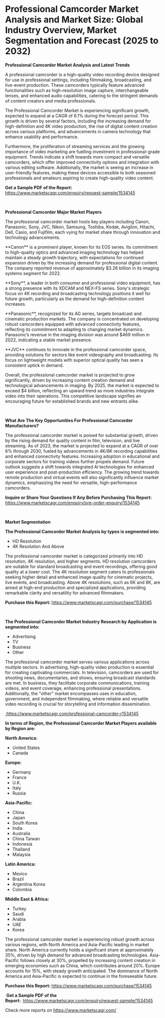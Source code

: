 <p><h1>Professional Camcorder Market Analysis and Market Size: Global Industry Overview, Market Segmentation and Forecast (2025 to 2032)</h1></p><p><strong>Professional Camcorder Market Analysis and Latest Trends</strong></p>
<p><p>A professional camcorder is a high-quality video recording device designed for use in professional settings, including filmmaking, broadcasting, and live-event production. These camcorders typically feature advanced functionalities such as high-resolution image capture, interchangeable lenses, and enhanced audio capabilities, catering to the stringent demands of content creators and media professionals.</p><p>The Professional Camcorder Market is experiencing significant growth, expected to expand at a CAGR of 6.1% during the forecast period. This growth is driven by several factors, including the increasing demand for high-definition and 4K video production, the rise of digital content creation across various platforms, and advancements in camera technology that enhance usability and performance. </p><p>Furthermore, the proliferation of streaming services and the growing importance of video marketing are fuelling investment in professional-grade equipment. Trends indicate a shift towards more compact and versatile camcorders, which offer improved connectivity options and integration with various editing software. Additionally, the market is seeing an increase in user-friendly features, making these devices accessible to both seasoned professionals and amateurs aspiring to create high-quality video content.</p></p>
<p><strong>Get a Sample PDF of the Report:&nbsp;</strong> <a href="https://www.marketscagr.com/enquiry/request-sample/1534145?utm_campaign=2241&utm_medium=2&utm_source=Github&utm_content=ia&utm_term=15022025&utm_id=professional-camcorder">https://www.marketscagr.com/enquiry/request-sample/1534145</a></p>
<p>&nbsp;</p>
<p><strong>Professional Camcorder Major Market Players</strong></p>
<p><p>The professional camcorder market hosts key players including Canon, Panasonic, Sony, JVC, Nikon, Samsung, Toshiba, Kodak, Avigilon, Hitachi, Dell, Casio, and Fujifilm, each vying for market share through innovation and technology advancements.</p><p>**Canon** is a prominent player, known for its EOS series. Its commitment to high-quality optics and advanced imaging technology has helped maintain a steady growth trajectory, with expectations for continued expansion driven by the increasing demand for professional digital content. The company reported revenue of approximately $3.26 billion in its imaging systems segment for 2022.</p><p>**Sony**, a leader in both consumer and professional video equipment, has a strong presence with its XDCAM and NEX-FS series. Sony's strategic focus on 4K recording and broadcasting technology positions it well for future growth, particularly as the demand for high-definition content increases.</p><p>**Panasonic**, recognized for its AG series, targets broadcast and cinematic production markets. The company is concentrated on developing robust camcorders equipped with advanced connectivity features, reflecting its commitment to adapting to changing market dynamics. Panasonic’s revenue in the imaging division was around $469 million in 2022, indicating a stable market presence.</p><p>**JVC** continues to innovate in the professional camcorder space, providing solutions for sectors like event videography and broadcasting. Its focus on lightweight models with superior optical quality has seen a consistent uptick in demand.</p><p>Overall, the professional camcorder market is projected to grow significantly, driven by increasing content creation demand and technological advancements in imaging. By 2025, the market is expected to exceed $4 billion, reflecting an upward trend as more industries integrate video into their operations. This competitive landscape signifies an encouraging future for established brands and new entrants alike.</p></p>
<p>&nbsp;</p>
<p><strong>What Are The Key Opportunities For Professional Camcorder Manufacturers?</strong></p>
<p><p>The professional camcorder market is poised for substantial growth, driven by the rising demand for quality content in film, television, and live streaming. As of 2023, the market is projected to expand at a CAGR of over 6% through 2030, fueled by advancements in 4K/8K recording capabilities and enhanced connectivity features. Increasing adoption in educational and corporate sectors for training videos further propels demand. Future outlook suggests a shift towards integrated AI technologies for enhanced user experience and post-production efficiency. The growing trend towards remote production and virtual events will also significantly influence market dynamics, emphasizing the need for versatile, high-performance camcorders.</p></p>
<p><strong>Inquire or Share Your Questions If Any Before Purchasing This Report:</strong> <a href="https://www.marketscagr.com/enquiry/pre-order-enquiry/1534145?utm_campaign=2241&utm_medium=2&utm_source=Github&utm_content=ia&utm_term=15022025&utm_id=professional-camcorder">https://www.marketscagr.com/enquiry/pre-order-enquiry/1534145</a></p>
<p>&nbsp;</p>
<p><strong>Market Segmentation</strong></p>
<p><strong>The Professional Camcorder Market Analysis by types is segmented into:</strong></p>
<p><ul><li>HD Resolution</li><li>4K Resolution And Above</li></ul></p>
<p><p>The professional camcorder market is categorized primarily into HD resolution, 4K resolution, and higher segments. HD resolution camcorders are suitable for standard broadcasting and event recordings, offering good quality at a lower cost. The 4K resolution segment caters to professionals seeking higher detail and enhanced image quality for cinematic projects, live events, and broadcasting. Above 4K resolutions, such as 6K and 8K, are aimed at high-end production and specialized applications, providing remarkable clarity and versatility for advanced filmmakers.</p></p>
<p><strong>Purchase this Report:&nbsp;</strong><a href="https://www.marketscagr.com/purchase/1534145?utm_campaign=2241&utm_medium=2&utm_source=Github&utm_content=ia&utm_term=15022025&utm_id=professional-camcorder">https://www.marketscagr.com/purchase/1534145</a></p>
<p>&nbsp;</p>
<p><strong>The Professional Camcorder Market Industry Research by Application is segmented into:</strong></p>
<p><ul><li>Advertising</li><li>TV</li><li>Business</li><li>Other</li></ul></p>
<p><p>The professional camcorder market serves various applications across multiple sectors. In advertising, high-quality video production is essential for creating captivating commercials. In television, camcorders are used for shooting news, documentaries, and shows, ensuring broadcast standards are met. In business, they facilitate corporate communications, training videos, and event coverage, enhancing professional presentations. Additionally, the "other" market encompasses uses in education, government, and independent filmmaking, where reliable and versatile video recording is crucial for storytelling and information dissemination.</p></p>
<p><a href="https://www.marketscagr.com/professional-camcorder-r1534145?utm_campaign=2241&utm_medium=2&utm_source=Github&utm_content=ia&utm_term=15022025&utm_id=professional-camcorder">&nbsp;https://www.marketscagr.com/professional-camcorder-r1534145</a></p>
<p><strong>In terms of Region, the Professional Camcorder Market Players available by Region are:</strong></p>
<p>
    <p> <strong> North America: </strong>
        <ul>
            <li>United States</li>
            <li>Canada</li>
        </ul>
        </p> 
    <p> <strong> Europe: </strong>
        <ul>
            <li>Germany</li>
            <li>France</li>
            <li>U.K.</li>
            <li>Italy</li>
            <li>Russia</li>
        </ul>
        </p> 
    <p> <strong> Asia-Pacific: </strong>
        <ul>
            <li>China</li>
            <li>Japan</li>
            <li>South Korea</li>
            <li>India</li>
            <li>Australia</li>
            <li>China Taiwan</li>
            <li>Indonesia</li>
            <li>Thailand</li>
            <li>Malaysia</li>
        </ul>
        </p> 
    <p> <strong> Latin America: </strong>
        <ul>
            <li>Mexico</li>
            <li>Brazil</li>
            <li>Argentina Korea</li>
            <li>Colombia</li>
        </ul>
        </p> 
    <p> <strong> Middle East & Africa: </strong>
        <ul>
            <li>Turkey</li>
            <li>Saudi</li>
            <li>Arabia</li>
            <li>UAE</li>
            <li>Korea</li>
        </ul>
    </p>
    </p>
<p><p>The professional camcorder market is experiencing robust growth across various regions, with North America and Asia-Pacific leading in market share. North America currently holds a significant share at approximately 35%, driven by high demand for advanced broadcasting technologies. Asia-Pacific follows closely at 30%, propelled by increasing content creation in emerging economies such as China, which contributes around 20%. Europe accounts for 15%, with steady growth anticipated. The dominance of North America and Asia-Pacific is expected to continue in the foreseeable future.</p></p>
<p><strong>Purchase this Report: </strong><a href="https://www.marketscagr.com/purchase/1534145?utm_campaign=2241&utm_medium=2&utm_source=Github&utm_content=ia&utm_term=15022025&utm_id=professional-camcorder">https://www.marketscagr.com/purchase/1534145</a></p>
<p>&nbsp;<strong>Get a Sample PDF of the Report:&nbsp;&nbsp;</strong><a href="https://www.marketscagr.com/enquiry/request-sample/1534145?utm_campaign=2241&utm_medium=2&utm_source=Github&utm_content=ia&utm_term=15022025&utm_id=professional-camcorder">https://www.marketscagr.com/enquiry/request-sample/1534145</a></p>
<p><strong></strong></p>
<p>Check more reports on <a href="https://www.marketscagr.com/?utm_campaign=2241&utm_medium=2&utm_source=Github&utm_content=ia&utm_term=15022025&utm_id=professional-camcorder">https://www.marketscagr.com/</a></p>